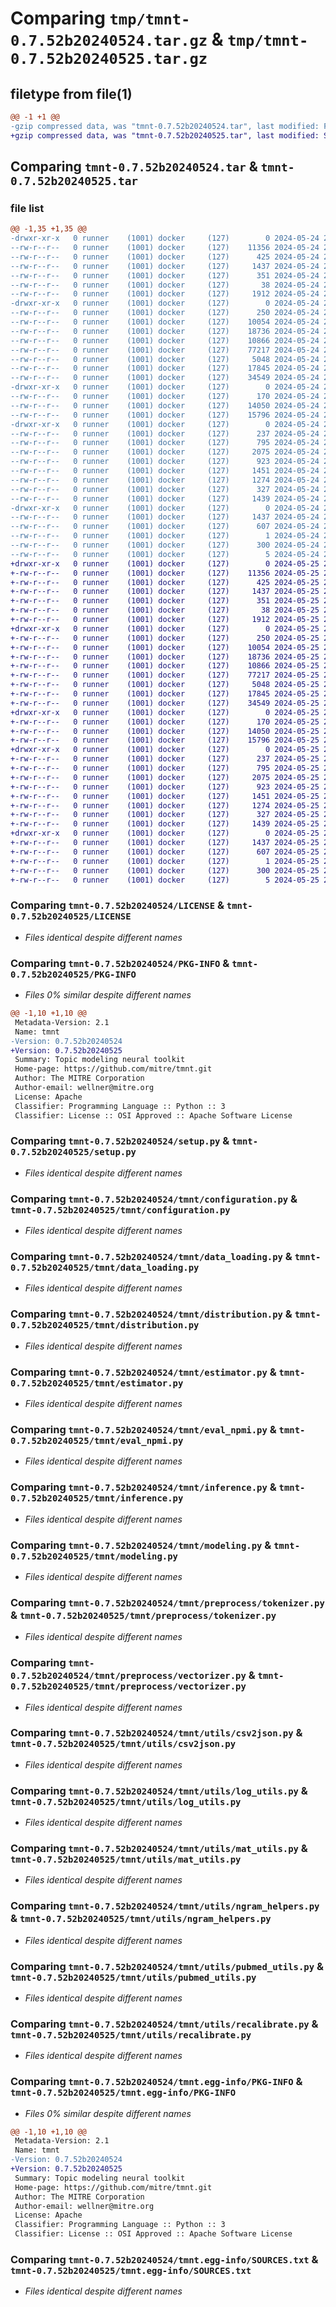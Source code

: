 # Comparing `tmp/tmnt-0.7.52b20240524.tar.gz` & `tmp/tmnt-0.7.52b20240525.tar.gz`

## filetype from file(1)

```diff
@@ -1 +1 @@
-gzip compressed data, was "tmnt-0.7.52b20240524.tar", last modified: Fri May 24 23:05:06 2024, max compression
+gzip compressed data, was "tmnt-0.7.52b20240525.tar", last modified: Sat May 25 23:05:08 2024, max compression
```

## Comparing `tmnt-0.7.52b20240524.tar` & `tmnt-0.7.52b20240525.tar`

### file list

```diff
@@ -1,35 +1,35 @@
-drwxr-xr-x   0 runner    (1001) docker     (127)        0 2024-05-24 23:05:06.299410 tmnt-0.7.52b20240524/
--rw-r--r--   0 runner    (1001) docker     (127)    11356 2024-05-24 23:04:53.000000 tmnt-0.7.52b20240524/LICENSE
--rw-r--r--   0 runner    (1001) docker     (127)      425 2024-05-24 23:04:53.000000 tmnt-0.7.52b20240524/NOTICE
--rw-r--r--   0 runner    (1001) docker     (127)     1437 2024-05-24 23:05:06.299410 tmnt-0.7.52b20240524/PKG-INFO
--rw-r--r--   0 runner    (1001) docker     (127)      351 2024-05-24 23:04:53.000000 tmnt-0.7.52b20240524/README.md
--rw-r--r--   0 runner    (1001) docker     (127)       38 2024-05-24 23:05:06.299410 tmnt-0.7.52b20240524/setup.cfg
--rw-r--r--   0 runner    (1001) docker     (127)     1912 2024-05-24 23:04:53.000000 tmnt-0.7.52b20240524/setup.py
-drwxr-xr-x   0 runner    (1001) docker     (127)        0 2024-05-24 23:05:06.295410 tmnt-0.7.52b20240524/tmnt/
--rw-r--r--   0 runner    (1001) docker     (127)      250 2024-05-24 23:04:53.000000 tmnt-0.7.52b20240524/tmnt/__init__.py
--rw-r--r--   0 runner    (1001) docker     (127)    10054 2024-05-24 23:04:53.000000 tmnt-0.7.52b20240524/tmnt/configuration.py
--rw-r--r--   0 runner    (1001) docker     (127)    18736 2024-05-24 23:04:53.000000 tmnt-0.7.52b20240524/tmnt/data_loading.py
--rw-r--r--   0 runner    (1001) docker     (127)    10866 2024-05-24 23:04:53.000000 tmnt-0.7.52b20240524/tmnt/distribution.py
--rw-r--r--   0 runner    (1001) docker     (127)    77217 2024-05-24 23:04:53.000000 tmnt-0.7.52b20240524/tmnt/estimator.py
--rw-r--r--   0 runner    (1001) docker     (127)     5048 2024-05-24 23:04:53.000000 tmnt-0.7.52b20240524/tmnt/eval_npmi.py
--rw-r--r--   0 runner    (1001) docker     (127)    17845 2024-05-24 23:04:53.000000 tmnt-0.7.52b20240524/tmnt/inference.py
--rw-r--r--   0 runner    (1001) docker     (127)    34549 2024-05-24 23:04:53.000000 tmnt-0.7.52b20240524/tmnt/modeling.py
-drwxr-xr-x   0 runner    (1001) docker     (127)        0 2024-05-24 23:05:06.295410 tmnt-0.7.52b20240524/tmnt/preprocess/
--rw-r--r--   0 runner    (1001) docker     (127)      170 2024-05-24 23:04:53.000000 tmnt-0.7.52b20240524/tmnt/preprocess/__init__.py
--rw-r--r--   0 runner    (1001) docker     (127)    14050 2024-05-24 23:04:53.000000 tmnt-0.7.52b20240524/tmnt/preprocess/tokenizer.py
--rw-r--r--   0 runner    (1001) docker     (127)    15796 2024-05-24 23:04:53.000000 tmnt-0.7.52b20240524/tmnt/preprocess/vectorizer.py
-drwxr-xr-x   0 runner    (1001) docker     (127)        0 2024-05-24 23:05:06.299410 tmnt-0.7.52b20240524/tmnt/utils/
--rw-r--r--   0 runner    (1001) docker     (127)      237 2024-05-24 23:04:53.000000 tmnt-0.7.52b20240524/tmnt/utils/__init__.py
--rw-r--r--   0 runner    (1001) docker     (127)      795 2024-05-24 23:04:53.000000 tmnt-0.7.52b20240524/tmnt/utils/csv2json.py
--rw-r--r--   0 runner    (1001) docker     (127)     2075 2024-05-24 23:04:53.000000 tmnt-0.7.52b20240524/tmnt/utils/log_utils.py
--rw-r--r--   0 runner    (1001) docker     (127)      923 2024-05-24 23:04:53.000000 tmnt-0.7.52b20240524/tmnt/utils/mat_utils.py
--rw-r--r--   0 runner    (1001) docker     (127)     1451 2024-05-24 23:04:53.000000 tmnt-0.7.52b20240524/tmnt/utils/ngram_helpers.py
--rw-r--r--   0 runner    (1001) docker     (127)     1274 2024-05-24 23:04:53.000000 tmnt-0.7.52b20240524/tmnt/utils/pubmed_utils.py
--rw-r--r--   0 runner    (1001) docker     (127)      327 2024-05-24 23:04:53.000000 tmnt-0.7.52b20240524/tmnt/utils/random.py
--rw-r--r--   0 runner    (1001) docker     (127)     1439 2024-05-24 23:04:53.000000 tmnt-0.7.52b20240524/tmnt/utils/recalibrate.py
-drwxr-xr-x   0 runner    (1001) docker     (127)        0 2024-05-24 23:05:06.299410 tmnt-0.7.52b20240524/tmnt.egg-info/
--rw-r--r--   0 runner    (1001) docker     (127)     1437 2024-05-24 23:05:06.000000 tmnt-0.7.52b20240524/tmnt.egg-info/PKG-INFO
--rw-r--r--   0 runner    (1001) docker     (127)      607 2024-05-24 23:05:06.000000 tmnt-0.7.52b20240524/tmnt.egg-info/SOURCES.txt
--rw-r--r--   0 runner    (1001) docker     (127)        1 2024-05-24 23:05:06.000000 tmnt-0.7.52b20240524/tmnt.egg-info/dependency_links.txt
--rw-r--r--   0 runner    (1001) docker     (127)      300 2024-05-24 23:05:06.000000 tmnt-0.7.52b20240524/tmnt.egg-info/requires.txt
--rw-r--r--   0 runner    (1001) docker     (127)        5 2024-05-24 23:05:06.000000 tmnt-0.7.52b20240524/tmnt.egg-info/top_level.txt
+drwxr-xr-x   0 runner    (1001) docker     (127)        0 2024-05-25 23:05:08.199264 tmnt-0.7.52b20240525/
+-rw-r--r--   0 runner    (1001) docker     (127)    11356 2024-05-25 23:04:58.000000 tmnt-0.7.52b20240525/LICENSE
+-rw-r--r--   0 runner    (1001) docker     (127)      425 2024-05-25 23:04:58.000000 tmnt-0.7.52b20240525/NOTICE
+-rw-r--r--   0 runner    (1001) docker     (127)     1437 2024-05-25 23:05:08.199264 tmnt-0.7.52b20240525/PKG-INFO
+-rw-r--r--   0 runner    (1001) docker     (127)      351 2024-05-25 23:04:58.000000 tmnt-0.7.52b20240525/README.md
+-rw-r--r--   0 runner    (1001) docker     (127)       38 2024-05-25 23:05:08.199264 tmnt-0.7.52b20240525/setup.cfg
+-rw-r--r--   0 runner    (1001) docker     (127)     1912 2024-05-25 23:04:58.000000 tmnt-0.7.52b20240525/setup.py
+drwxr-xr-x   0 runner    (1001) docker     (127)        0 2024-05-25 23:05:08.195264 tmnt-0.7.52b20240525/tmnt/
+-rw-r--r--   0 runner    (1001) docker     (127)      250 2024-05-25 23:04:58.000000 tmnt-0.7.52b20240525/tmnt/__init__.py
+-rw-r--r--   0 runner    (1001) docker     (127)    10054 2024-05-25 23:04:58.000000 tmnt-0.7.52b20240525/tmnt/configuration.py
+-rw-r--r--   0 runner    (1001) docker     (127)    18736 2024-05-25 23:04:58.000000 tmnt-0.7.52b20240525/tmnt/data_loading.py
+-rw-r--r--   0 runner    (1001) docker     (127)    10866 2024-05-25 23:04:58.000000 tmnt-0.7.52b20240525/tmnt/distribution.py
+-rw-r--r--   0 runner    (1001) docker     (127)    77217 2024-05-25 23:04:58.000000 tmnt-0.7.52b20240525/tmnt/estimator.py
+-rw-r--r--   0 runner    (1001) docker     (127)     5048 2024-05-25 23:04:58.000000 tmnt-0.7.52b20240525/tmnt/eval_npmi.py
+-rw-r--r--   0 runner    (1001) docker     (127)    17845 2024-05-25 23:04:58.000000 tmnt-0.7.52b20240525/tmnt/inference.py
+-rw-r--r--   0 runner    (1001) docker     (127)    34549 2024-05-25 23:04:58.000000 tmnt-0.7.52b20240525/tmnt/modeling.py
+drwxr-xr-x   0 runner    (1001) docker     (127)        0 2024-05-25 23:05:08.195264 tmnt-0.7.52b20240525/tmnt/preprocess/
+-rw-r--r--   0 runner    (1001) docker     (127)      170 2024-05-25 23:04:58.000000 tmnt-0.7.52b20240525/tmnt/preprocess/__init__.py
+-rw-r--r--   0 runner    (1001) docker     (127)    14050 2024-05-25 23:04:58.000000 tmnt-0.7.52b20240525/tmnt/preprocess/tokenizer.py
+-rw-r--r--   0 runner    (1001) docker     (127)    15796 2024-05-25 23:04:58.000000 tmnt-0.7.52b20240525/tmnt/preprocess/vectorizer.py
+drwxr-xr-x   0 runner    (1001) docker     (127)        0 2024-05-25 23:05:08.195264 tmnt-0.7.52b20240525/tmnt/utils/
+-rw-r--r--   0 runner    (1001) docker     (127)      237 2024-05-25 23:04:58.000000 tmnt-0.7.52b20240525/tmnt/utils/__init__.py
+-rw-r--r--   0 runner    (1001) docker     (127)      795 2024-05-25 23:04:58.000000 tmnt-0.7.52b20240525/tmnt/utils/csv2json.py
+-rw-r--r--   0 runner    (1001) docker     (127)     2075 2024-05-25 23:04:58.000000 tmnt-0.7.52b20240525/tmnt/utils/log_utils.py
+-rw-r--r--   0 runner    (1001) docker     (127)      923 2024-05-25 23:04:58.000000 tmnt-0.7.52b20240525/tmnt/utils/mat_utils.py
+-rw-r--r--   0 runner    (1001) docker     (127)     1451 2024-05-25 23:04:58.000000 tmnt-0.7.52b20240525/tmnt/utils/ngram_helpers.py
+-rw-r--r--   0 runner    (1001) docker     (127)     1274 2024-05-25 23:04:58.000000 tmnt-0.7.52b20240525/tmnt/utils/pubmed_utils.py
+-rw-r--r--   0 runner    (1001) docker     (127)      327 2024-05-25 23:04:58.000000 tmnt-0.7.52b20240525/tmnt/utils/random.py
+-rw-r--r--   0 runner    (1001) docker     (127)     1439 2024-05-25 23:04:58.000000 tmnt-0.7.52b20240525/tmnt/utils/recalibrate.py
+drwxr-xr-x   0 runner    (1001) docker     (127)        0 2024-05-25 23:05:08.195264 tmnt-0.7.52b20240525/tmnt.egg-info/
+-rw-r--r--   0 runner    (1001) docker     (127)     1437 2024-05-25 23:05:08.000000 tmnt-0.7.52b20240525/tmnt.egg-info/PKG-INFO
+-rw-r--r--   0 runner    (1001) docker     (127)      607 2024-05-25 23:05:08.000000 tmnt-0.7.52b20240525/tmnt.egg-info/SOURCES.txt
+-rw-r--r--   0 runner    (1001) docker     (127)        1 2024-05-25 23:05:08.000000 tmnt-0.7.52b20240525/tmnt.egg-info/dependency_links.txt
+-rw-r--r--   0 runner    (1001) docker     (127)      300 2024-05-25 23:05:08.000000 tmnt-0.7.52b20240525/tmnt.egg-info/requires.txt
+-rw-r--r--   0 runner    (1001) docker     (127)        5 2024-05-25 23:05:08.000000 tmnt-0.7.52b20240525/tmnt.egg-info/top_level.txt
```

### Comparing `tmnt-0.7.52b20240524/LICENSE` & `tmnt-0.7.52b20240525/LICENSE`

 * *Files identical despite different names*

### Comparing `tmnt-0.7.52b20240524/PKG-INFO` & `tmnt-0.7.52b20240525/PKG-INFO`

 * *Files 0% similar despite different names*

```diff
@@ -1,10 +1,10 @@
 Metadata-Version: 2.1
 Name: tmnt
-Version: 0.7.52b20240524
+Version: 0.7.52b20240525
 Summary: Topic modeling neural toolkit
 Home-page: https://github.com/mitre/tmnt.git
 Author: The MITRE Corporation
 Author-email: wellner@mitre.org
 License: Apache
 Classifier: Programming Language :: Python :: 3
 Classifier: License :: OSI Approved :: Apache Software License
```

### Comparing `tmnt-0.7.52b20240524/setup.py` & `tmnt-0.7.52b20240525/setup.py`

 * *Files identical despite different names*

### Comparing `tmnt-0.7.52b20240524/tmnt/configuration.py` & `tmnt-0.7.52b20240525/tmnt/configuration.py`

 * *Files identical despite different names*

### Comparing `tmnt-0.7.52b20240524/tmnt/data_loading.py` & `tmnt-0.7.52b20240525/tmnt/data_loading.py`

 * *Files identical despite different names*

### Comparing `tmnt-0.7.52b20240524/tmnt/distribution.py` & `tmnt-0.7.52b20240525/tmnt/distribution.py`

 * *Files identical despite different names*

### Comparing `tmnt-0.7.52b20240524/tmnt/estimator.py` & `tmnt-0.7.52b20240525/tmnt/estimator.py`

 * *Files identical despite different names*

### Comparing `tmnt-0.7.52b20240524/tmnt/eval_npmi.py` & `tmnt-0.7.52b20240525/tmnt/eval_npmi.py`

 * *Files identical despite different names*

### Comparing `tmnt-0.7.52b20240524/tmnt/inference.py` & `tmnt-0.7.52b20240525/tmnt/inference.py`

 * *Files identical despite different names*

### Comparing `tmnt-0.7.52b20240524/tmnt/modeling.py` & `tmnt-0.7.52b20240525/tmnt/modeling.py`

 * *Files identical despite different names*

### Comparing `tmnt-0.7.52b20240524/tmnt/preprocess/tokenizer.py` & `tmnt-0.7.52b20240525/tmnt/preprocess/tokenizer.py`

 * *Files identical despite different names*

### Comparing `tmnt-0.7.52b20240524/tmnt/preprocess/vectorizer.py` & `tmnt-0.7.52b20240525/tmnt/preprocess/vectorizer.py`

 * *Files identical despite different names*

### Comparing `tmnt-0.7.52b20240524/tmnt/utils/csv2json.py` & `tmnt-0.7.52b20240525/tmnt/utils/csv2json.py`

 * *Files identical despite different names*

### Comparing `tmnt-0.7.52b20240524/tmnt/utils/log_utils.py` & `tmnt-0.7.52b20240525/tmnt/utils/log_utils.py`

 * *Files identical despite different names*

### Comparing `tmnt-0.7.52b20240524/tmnt/utils/mat_utils.py` & `tmnt-0.7.52b20240525/tmnt/utils/mat_utils.py`

 * *Files identical despite different names*

### Comparing `tmnt-0.7.52b20240524/tmnt/utils/ngram_helpers.py` & `tmnt-0.7.52b20240525/tmnt/utils/ngram_helpers.py`

 * *Files identical despite different names*

### Comparing `tmnt-0.7.52b20240524/tmnt/utils/pubmed_utils.py` & `tmnt-0.7.52b20240525/tmnt/utils/pubmed_utils.py`

 * *Files identical despite different names*

### Comparing `tmnt-0.7.52b20240524/tmnt/utils/recalibrate.py` & `tmnt-0.7.52b20240525/tmnt/utils/recalibrate.py`

 * *Files identical despite different names*

### Comparing `tmnt-0.7.52b20240524/tmnt.egg-info/PKG-INFO` & `tmnt-0.7.52b20240525/tmnt.egg-info/PKG-INFO`

 * *Files 0% similar despite different names*

```diff
@@ -1,10 +1,10 @@
 Metadata-Version: 2.1
 Name: tmnt
-Version: 0.7.52b20240524
+Version: 0.7.52b20240525
 Summary: Topic modeling neural toolkit
 Home-page: https://github.com/mitre/tmnt.git
 Author: The MITRE Corporation
 Author-email: wellner@mitre.org
 License: Apache
 Classifier: Programming Language :: Python :: 3
 Classifier: License :: OSI Approved :: Apache Software License
```

### Comparing `tmnt-0.7.52b20240524/tmnt.egg-info/SOURCES.txt` & `tmnt-0.7.52b20240525/tmnt.egg-info/SOURCES.txt`

 * *Files identical despite different names*

